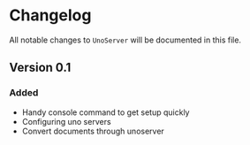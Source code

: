 # Changelog

All notable changes to `UnoServer` will be documented in this file.

## Version 0.1

### Added
- Handy console command to get setup quickly
- Configuring uno servers
- Convert documents through unoserver
